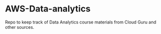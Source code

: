# AWS-Data-analytics
Repo to keep track of Data Analytics course materials from Cloud Guru and other sources. 
